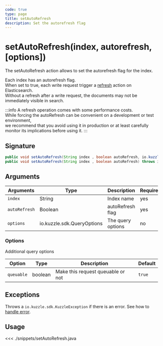 ```yaml
---
code: true
type: page
title: setAutoRefresh
description: Set the autorefresh flag
---
```


# setAutoRefresh(index, autorefresh, [options])

The setAutoRefresh action allows to set the autorefresh flag for the index.

Each index has an autorefresh flag.  
When set to true, each write request trigger a [refresh](https://www.elastic.co/guide/en/elasticsearch/reference/current/docs-refresh.html) action on Elasticsearch.  
Without a refresh after a write request, the documents may not be immediately visible in search.

:::info
A refresh operation comes with some performance costs.  
While forcing the autoRefresh can be convenient on a development or test environment,  
we recommend that you avoid using it in production or at least carefully monitor its implications before using it.
:::

## Signature

```java
public void setAutoRefresh(String index , boolean autoRefresh, io.kuzzle.sdk.QueryOptions options) throws io.kuzzle.sdk.BadRequestException, io.kuzzle.sdk.ForbiddenException, io.kuzzle.sdk.GatewayTimeoutException, io.kuzzle.sdk.InternalException, io.kuzzle.sdk.ServiceUnavailableException, io.kuzzle.sdk.NotFoundException;
public void setAutoRefresh(String index , boolean autoRefresh) throws io.kuzzle.sdk.BadRequestException, io.kuzzle.sdk.ForbiddenException, io.kuzzle.sdk.GatewayTimeoutException, io.kuzzle.sdk.InternalException, io.kuzzle.sdk.ServiceUnavailableException, io.kuzzle.sdk.NotFoundException;
```

## Arguments

| Arguments     | Type                       | Description       | Required |
| ------------- | -------------------------- | ----------------- | -------- |
| `index`       | String                     | Index name        | yes      |
| `autoRefresh` | Boolean                    | autoRefresh flag  | yes      |
| `options`     | io.kuzzle.sdk.QueryOptions | The query options | no       |

### **Options**

Additional query options

| Option     | Type    | Description                       | Default |
| ---------- | ------- | --------------------------------- | ------- |
| `queuable` | boolean | Make this request queuable or not | `true`  |

## Exceptions

Throws a `io.kuzzle.sdk.KuzzleException` if there is an error. See how to [handle error](/sdk/java/1/essentials/error-handling).

## Usage

<<< ./snippets/setAutoRefresh.java
